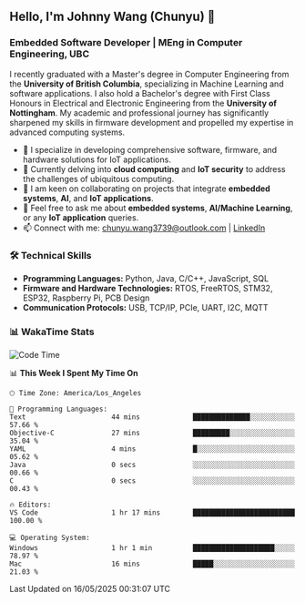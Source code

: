 ## Hello, I'm Johnny Wang (Chunyu) 👋

### Embedded Software Developer | MEng in Computer Engineering, UBC

I recently graduated with a Master's degree in Computer Engineering from the **University of British Columbia**, specializing in Machine Learning and software applications. I also hold a Bachelor's degree with First Class Honours in Electrical and Electronic Engineering from the **University of Nottingham**. My academic and professional journey has significantly sharpened my skills in firmware development and propelled my expertise in advanced computing systems.

- 🔭 I specialize in developing comprehensive software, firmware, and hardware solutions for IoT applications.
- 🌱 Currently delving into **cloud computing** and **IoT security** to address the challenges of ubiquitous computing.
- 🤝 I am keen on collaborating on projects that integrate **embedded systems**, **AI**, and **IoT applications**.
- 💬 Feel free to ask me about **embedded systems**, **AI/Machine Learning**, or any **IoT application** queries.
- 📫 Connect with me: [chunyu.wang3739@outlook.com](mailto:chunyu.wang3739@outlook.com) | [LinkedIn](https://www.linkedin.com/in/shycw1/)


### 🛠️ Technical Skills
- **Programming Languages:** Python, Java, C/C++, JavaScript, SQL
- **Firmware and Hardware Technologies:** RTOS, FreeRTOS, STM32, ESP32, Raspberry Pi, PCB Design
- **Communication Protocols:** USB, TCP/IP, PCIe, UART, I2C, MQTT

### 📊 WakaTime Stats
<!--START_SECTION:waka-->
![Code Time](http://img.shields.io/badge/Code%20Time-98%20hrs%2034%20mins-blue)

📊 **This Week I Spent My Time On** 

```text
🕑︎ Time Zone: America/Los_Angeles

💬 Programming Languages: 
Text                     44 mins             ██████████████░░░░░░░░░░░   57.66 % 
Objective-C              27 mins             █████████░░░░░░░░░░░░░░░░   35.04 % 
YAML                     4 mins              █░░░░░░░░░░░░░░░░░░░░░░░░   05.62 % 
Java                     0 secs              ░░░░░░░░░░░░░░░░░░░░░░░░░   00.66 % 
C                        0 secs              ░░░░░░░░░░░░░░░░░░░░░░░░░   00.43 % 

🔥 Editors: 
VS Code                  1 hr 17 mins        █████████████████████████   100.00 % 

💻 Operating System: 
Windows                  1 hr 1 min          ████████████████████░░░░░   78.97 % 
Mac                      16 mins             █████░░░░░░░░░░░░░░░░░░░░   21.03 % 
```


 Last Updated on 16/05/2025 00:31:07 UTC
<!--END_SECTION:waka-->
